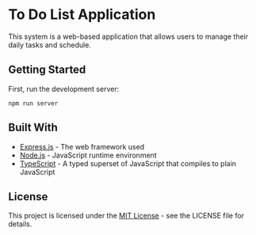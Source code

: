 # To Do List Application

This system is a web-based application that allows users to manage their
daily tasks and schedule.

## Getting Started

First, run the development server:

```
npm run server
```

## Built With

* [Express.js](https://expressjs.com/) - The web framework used
* [Node.js](https://nodejs.org/) - JavaScript runtime environment
* [TypeScript](https://www.typescriptlang.org/) - A typed superset of JavaScript that compiles to plain JavaScript

## License

This project is licensed under the [MIT License](https://opensource.org/licenses/MIT/) - see the LICENSE file for details.